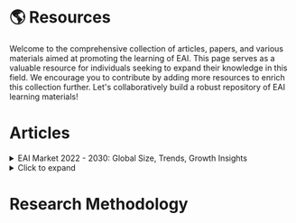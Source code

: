 <!-- HOW TO ADD NEW ITEMS:
1. In this page, we use taggle lists, whose title represents the name of the resource (name of articles, papers, etc,.) and content includes correspoding description and remarks.
2. You may ctrl+c\v following template code and modify the name & content.
 
  <details>
  <summary>TITLE</summary>

  - Item 1 
  - Item 2
  - Item 3

  </details> -->

# 🌎 Resources 

Welcome to the comprehensive collection of articles, papers, and various materials aimed at promoting the learning of EAI. This page serves as a valuable resource for individuals seeking to expand their knowledge in this field. We encourage you to contribute by adding more resources to enrich this collection further. Let's collaboratively build a robust repository of EAI learning materials!

# Articles
<details>
<summary>EAI Market 2022 - 2030: Global Size, Trends, Growth Insights</summary>

<!-- Content goes here -->
- Martketplace 
- Item 2
- Item 3

</details>

<details>
<summary>Click to expand</summary>

<!-- Content goes here -->
- Martketplace 
- Item 2
- Item 3

</details>

# Research Methodology





